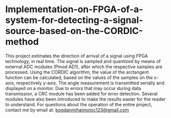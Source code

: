 # Implementation-on-FPGA-of-a-system-for-detecting-a-signal-source-based-on-the-CORDIC-method
This project estimates the direction of arrival of a signal using FPGA technology, in real time. The signal is sampled and quantized by means of external ADC modules (Pmod AD1), after which the respective samples are processed. Using the CORDIC algorithm, the value of the arctangent function can be calculated, based on the values of the samples on the x-axis, respectively y-axis. The angle measurement is transmitted serially and displayed on a monitor. Due to errors that may occur during data transmission, a CRC module has been added for error detection. Several modules have also been introduced to make the results easier for the reader to understand. For questions about the operation of the entire project, contact me by email at: bogdanmihaimotoc123@gmail.com
